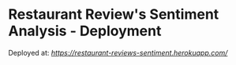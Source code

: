# Restaurant Review's Sentiment Analysis - Deployment

Deployed at: _https://restaurant-reviews-sentiment.herokuapp.com/_
